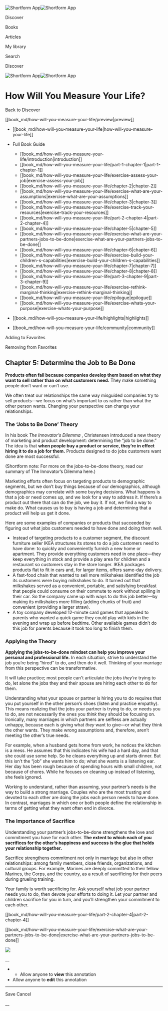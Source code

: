 ![Shortform App](/img/logo.36a2399e.svg)![Shortform App](/img/logo-dark.70c1b072.svg)

Discover

Books

Articles

My library

Search

Discover

![Shortform App](/img/logo.36a2399e.svg)![Shortform App](/img/logo-dark.70c1b072.svg)

# How Will You Measure Your Life?

Back to Discover

[[book_md/how-will-you-measure-your-life/preview|preview]]

  * [[book_md/how-will-you-measure-your-life|how-will-you-measure-your-life]]
  * Full Book Guide

    * [[book_md/how-will-you-measure-your-life/introduction|introduction]]
    * [[book_md/how-will-you-measure-your-life/part-1-chapter-1|part-1-chapter-1]]
    * [[book_md/how-will-you-measure-your-life/exercise-assess-your-job|exercise-assess-your-job]]
    * [[book_md/how-will-you-measure-your-life/chapter-2|chapter-2]]
    * [[book_md/how-will-you-measure-your-life/exercise-what-are-your-assumptions|exercise-what-are-your-assumptions]]
    * [[book_md/how-will-you-measure-your-life/chapter-3|chapter-3]]
    * [[book_md/how-will-you-measure-your-life/exercise-track-your-resources|exercise-track-your-resources]]
    * [[book_md/how-will-you-measure-your-life/part-2-chapter-4|part-2-chapter-4]]
    * [[book_md/how-will-you-measure-your-life/chapter-5|chapter-5]]
    * [[book_md/how-will-you-measure-your-life/exercise-what-are-your-partners-jobs-to-be-done|exercise-what-are-your-partners-jobs-to-be-done]]
    * [[book_md/how-will-you-measure-your-life/chapter-6|chapter-6]]
    * [[book_md/how-will-you-measure-your-life/exercise-build-your-children-s-capabilities|exercise-build-your-children-s-capabilities]]
    * [[book_md/how-will-you-measure-your-life/chapter-7|chapter-7]]
    * [[book_md/how-will-you-measure-your-life/chapter-8|chapter-8]]
    * [[book_md/how-will-you-measure-your-life/part-3-chapter-9|part-3-chapter-9]]
    * [[book_md/how-will-you-measure-your-life/exercise-rethink-marginal-thinking|exercise-rethink-marginal-thinking]]
    * [[book_md/how-will-you-measure-your-life/epilogue|epilogue]]
    * [[book_md/how-will-you-measure-your-life/exercise-whats-your-purpose|exercise-whats-your-purpose]]
  * [[book_md/how-will-you-measure-your-life/highlights|highlights]]
  * [[book_md/how-will-you-measure-your-life/community|community]]



Adding to Favorites 

Removing from Favorites 

## Chapter 5: Determine the Job to Be Done

**Products often fail because companies develop them based on what they want to sell rather than on what customers need.** They make something people don’t want or can’t use.

We often treat our relationships the same way misguided companies try to sell products—we focus on what’s important to _us_ rather than what the other person wants. Changing your perspective can change your relationships.

### The ‘Jobs to Be Done’ Theory

In his book _The Innovator’s Dilemma_ , Christensen introduced a new theory of marketing and product development: determining the “job to be done.” The idea is that **when people buy a product or service, they’re in effect hiring it to do a job for them.** Products designed to do jobs customers want done are most successful.

(Shortform note: For more on the jobs-to-be-done theory, read our summary of The Innovator’s Dilemma here.)

Marketing efforts often focus on targeting products to demographic segments, but we don’t buy things because of our demographics, although demographics may correlate with some buying decisions. What happens is that a job or need comes up, and we look for a way to address it. If there’s a product out there that can do the job, we buy it. If not, we find a way to make do. What causes us to buy is having a job and determining that a product will help us get it done.

Here are some examples of companies or products that succeeded by figuring out what jobs customers needed to have done and doing them well.

  * Instead of targeting products to a customer segment, the discount furniture seller IKEA structures its stores to do a job customers need to have done: to quickly and conveniently furnish a new home or apartment. They provide everything customers need in one place—they keep everything in stock and provide a play area for children and a restaurant so customers stay in the store longer. IKEA packages products flat to fit in cars and, for larger items, offers same-day delivery. 
  * A fast-food chain that wanted to sell more milkshakes identified the job its customers were buying milkshakes to do. It turned out that milkshakes served as a convenient, portable, and satisfying breakfast that people could consume on their commute to work without spilling in their car. So the company came up with ways to do this job better—by making its milkshakes more filling (adding chunks of fruit) and convenient (providing a larger straw).
  * A toy company developed 12-minute card games that appealed to parents who wanted a quick game they could play with kids in the evening and wrap up before bedtime. Other available games didn’t do this job for parents because it took too long to finish them.



### Applying the Theory

**Applying the jobs-to-be-done mindset can help you improve your personal and professional life.** In each situation, strive to understand the job you’re being “hired” to do, and then do it well. Thinking of your marriage from this perspective can be transformative.

It will take practice; most people can't articulate the jobs _they’re_ trying to do, let alone the jobs they and their spouse are hiring each other to do for them.

Understanding what your spouse or partner is hiring you to do requires that you put yourself in the other person’s shoes (listen and practice empathy). This means realizing that the jobs your partner is trying to do, or needs you to do, are not necessarily the ones you _think_ they should be focusing on. Ironically, many marriages in which partners are selfless are actually unhappy, because each is giving what _they_ want to give—or what they think the other wants. They make wrong assumptions and, therefore, aren’t meeting the other’s true needs.

For example, when a husband gets home from work, he notices the kitchen is a mess. He assumes that this indicates his wife had a hard day, and that she could use some help. So he cleans everything up and starts dinner. But this isn’t the “job” she wants him to do; what she wants is a listening ear. Her day has been rough because of spending hours with small children, not because of chores. While he focuses on cleaning up instead of listening, she feels ignored.

Working to understand, rather than assuming, your partner’s needs is the way to build a strong marriage. Couples who are the most trusting and devoted to each other are doing the jobs each person needs to have done. In contrast, marriages in which one or both people define the relationship in terms of getting what they want often end in divorce.

### The Importance of Sacrifice

Understanding your partner’s jobs-to-be-done strengthens the love and commitment you have for each other. **The extent to which each of you sacrifices for the other’s happiness and success is the glue that holds your relationship together.**

Sacrifice strengthens commitment not only in marriage but also in other relationships: among family members, close friends, organizations, and cultural groups. For example, Marines are deeply committed to their fellow Marines, the Corps, and the country, as a result of sacrificing for their peers during grueling training.

Your family is worth sacrificing for. Ask yourself what job your partner needs you to do, then devote your efforts to doing it. Let your partner and children sacrifice for you in turn, and you’ll strengthen your commitment to each other.

[[book_md/how-will-you-measure-your-life/part-2-chapter-4|part-2-chapter-4]]

[[book_md/how-will-you-measure-your-life/exercise-what-are-your-partners-jobs-to-be-done|exercise-what-are-your-partners-jobs-to-be-done]]

![](https://bat.bing.com/action/0?ti=56018282&Ver=2&mid=f497f340-faea-479b-92aa-0b64d28a538d&sid=49fff5b0636c11eeb9c611038afc8668&vid=4a005010636c11ee80c703d4c4a7acd5&vids=0&msclkid=N&pi=0&lg=en-US&sw=800&sh=600&sc=24&nwd=1&tl=Shortform%20%7C%20Book&p=https%3A%2F%2Fwww.shortform.com%2Fapp%2Fbook%2Fhow-will-you-measure-your-life%2Fchapter-5&r=&lt=327&evt=pageLoad&sv=1&rn=537504)

__

  *   * Allow anyone to **view** this annotation
  * Allow anyone to **edit** this annotation



* * *

Save Cancel

__



